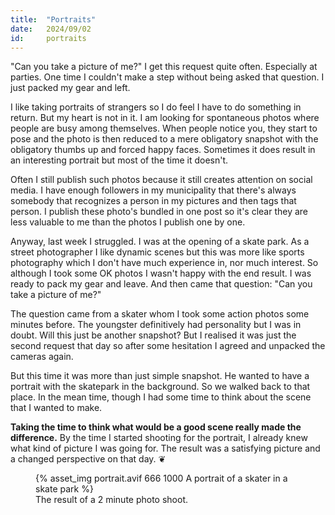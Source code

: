 ```yaml
---
title:  "Portraits"
date:   2024/09/02
id:     portraits
---
```


"Can you take a picture of me?" I get this request quite often. Especially at parties. One time I couldn't make a step without being asked that question. I just packed my gear and left.

I like taking portraits of strangers so I do feel I have to do something in return. But my heart is not in it. I am looking for spontaneous photos where people are busy among themselves. When people notice you, they start to pose and the photo is then reduced to a mere obligatory snapshot with the obligatory thumbs up and forced happy faces. Sometimes it does result in an interesting portrait but most of the time it doesn't.

Often I still publish such photos because it still creates attention on social media. I have enough followers in my municipality that there's always somebody that recognizes a person in my pictures and then tags that person. I publish these photo's bundled in one post so it's clear they are less valuable to me than the photos I publish one by one.

Anyway, last week I struggled. I was at the opening of a skate park. As a street photographer I like dynamic scenes but this was more like sports photography which I don't have much experience in, nor much interest. So although I took some OK photos I wasn't happy with the end result. I was ready to pack my gear and leave. And then came that question: "Can you take a picture of me?"

The question came from a skater whom I took some action photos some minutes before. The youngster definitively had personality but I was in doubt. Will this just be another snapshot? But I realised it was just the second request that day so after some hesitation I agreed and unpacked the cameras again.

But this time it was more than just simple snapshot. He wanted to have a portrait with the skatepark in the background. So we walked back to that place. In the mean time, though I had some time to think about the scene that I wanted to make.

**Taking the time to think what would be a good scene really made the difference.** By the time I started shooting for the portrait, I already knew what kind of picture I was going for. The result was a satisfying picture and a changed perspective on that day. ❦

<figure class="portrait">
    {% asset_img portrait.avif 666 1000 A portrait of a skater in a skate park %}
    <figcaption>The result of a 2 minute photo shoot.</figcaption>
</figure>
